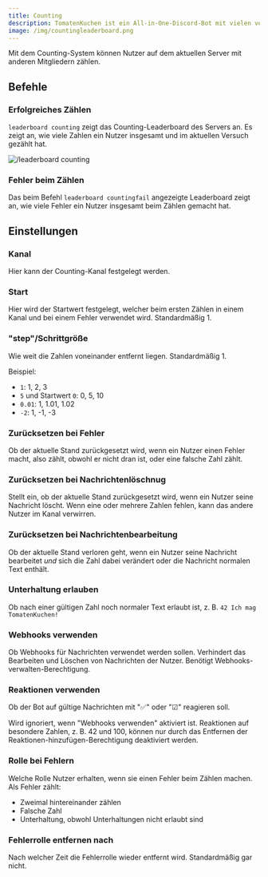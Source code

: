 ```yaml
---
title: Counting
description: TomatenKuchen ist ein All-in-One-Discord-Bot mit vielen verschiedenen Funktionen. Erklärt die Einrichtung und die Verwendung vom Counting-System.
image: /img/countingleaderboard.png
---
```


Mit dem Counting-System können Nutzer auf dem aktuellen Server mit anderen Mitgliedern zählen.

## Befehle

### Erfolgreiches Zählen

`leaderboard counting` zeigt das Counting-Leaderboard des Servers an. Es zeigt an, wie viele Zahlen ein Nutzer insgesamt und im aktuellen Versuch gezählt hat.

![/leaderboard counting](/img/countingleaderboard.png)

### Fehler beim Zählen

Das beim Befehl `leaderboard countingfail` angezeigte Leaderboard zeigt an, wie viele Fehler ein Nutzer insgesamt beim Zählen gemacht hat.

## Einstellungen

### Kanal
Hier kann der Counting-Kanal festgelegt werden.

### Start
Hier wird der Startwert festgelegt, welcher beim ersten Zählen in einem Kanal und bei einem Fehler verwendet wird. Standardmäßig 1.

### "step"/Schrittgröße
Wie weit die Zahlen voneinander entfernt liegen. Standardmäßig 1.

Beispiel:
- `1`: 1, 2, 3
- `5` und Startwert `0`: 0, 5, 10
- `0.01`: 1, 1.01, 1.02
- `-2`: 1, -1, -3

### Zurücksetzen bei Fehler
Ob der aktuelle Stand zurückgesetzt wird, wenn ein Nutzer einen Fehler macht, also zählt, obwohl er nicht dran ist, oder eine falsche Zahl zählt.

### Zurücksetzen bei Nachrichtenlöschnug
Stellt ein, ob der aktuelle Stand zurückgesetzt wird, wenn ein Nutzer seine Nachricht löscht. Wenn eine oder mehrere Zahlen fehlen, kann das andere Nutzer im Kanal verwirren.

### Zurücksetzen bei Nachrichtenbearbeitung
Ob der aktuelle Stand verloren geht, wenn ein Nutzer seine Nachricht bearbeitet *und* sich die Zahl dabei verändert oder die Nachricht normalen Text enthält.

### Unterhaltung erlauben
Ob nach einer gültigen Zahl noch normaler Text erlaubt ist, z. B. `42 Ich mag TomatenKuchen!`

### Webhooks verwenden
Ob Webhooks für Nachrichten verwendet werden sollen. Verhindert das Bearbeiten und Löschen von Nachrichten der Nutzer. Benötigt Webhooks-verwalten-Berechtigung.

### Reaktionen verwenden
Ob der Bot auf gültige Nachrichten mit "✅" oder "☑" reagieren soll.

Wird ignoriert, wenn "Webhooks verwenden" aktiviert ist.
Reaktionen auf besondere Zahlen, z. B. 42 und 100, können nur durch das Entfernen der Reaktionen-hinzufügen-Berechtigung deaktiviert werden.

### Rolle bei Fehlern
Welche Rolle Nutzer erhalten, wenn sie einen Fehler beim Zählen machen. Als Fehler zählt:
- Zweimal hintereinander zählen
- Falsche Zahl
- Unterhaltung, obwohl Unterhaltungen nicht erlaubt sind

### Fehlerrolle entfernen nach
Nach welcher Zeit die Fehlerrolle wieder entfernt wird. Standardmäßig gar nicht.
